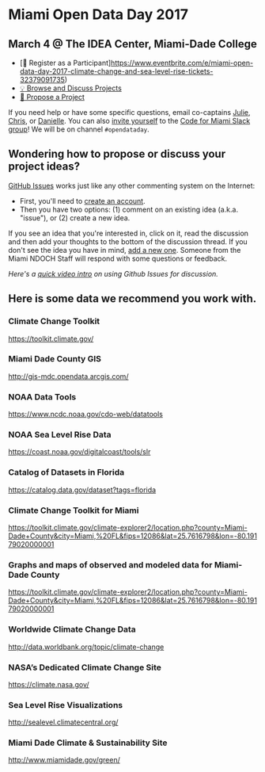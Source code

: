 # Miami Open Data Day 2017

## March 4 @ The IDEA Center, Miami-Dade College 

- [:rocket: Register as a Participant]https://www.eventbrite.com/e/miami-open-data-day-2017-climate-change-and-sea-level-rise-tickets-32379091735)
- [:bulb: Browse and Discuss Projects](https://github.com/Code-for-Miami/OpenDataDay2017/issues)
- [:star2: Propose a Project](https://github.com/Code-for-Miami/OpenDataDay2017/issues/new)

If you need help or have some specific questions, email co-captains [Julie](mailto:juliekramer@codeforamerica.org), [Chris](mailto:cyberstrike@gmail.com), or [Danielle](mailto:dungermann@codeforamerica.org). You can also [invite yourself](http://cfm-invite.herokuapp.com) to the [Code for Miami Slack group](http://codeformiami.slack.com)! We will be on channel `#opendataday`.

## Wondering how to propose or discuss your project ideas?

[GitHub Issues](https://guides.github.com/features/issues/) works just like any other commenting system on the Internet:

- First, you'll need to [create an account](https://github.com/join).
- Then you have two options: (1) comment on an existing idea (a.k.a. "issue"), or (2) create a new idea.

If you see an idea that you're interested in, click on it, read the discussion and then add your thoughts to the bottom of the discussion thread. If you don't see the idea you have in mind, [add a new one](https://github.com/miami-ndoch/2016-project-proposals/issues/new). Someone from the Miami NDOCH Staff will respond with some questions or feedback.

*Here's a [quick video intro](https://www.youtube.com/watch?v=KlrJVSJRUN4) on using Github Issues for discussion.*

## Here is some data we recommend you work with.

### Climate Change Toolkit
https://toolkit.climate.gov/ 

### Miami Dade County GIS
http://gis-mdc.opendata.arcgis.com/

### NOAA Data Tools
https://www.ncdc.noaa.gov/cdo-web/datatools 

### NOAA Sea Level Rise Data
https://coast.noaa.gov/digitalcoast/tools/slr

### Catalog of Datasets in Florida
https://catalog.data.gov/dataset?tags=florida 

### Climate Change Toolkit for Miami
https://toolkit.climate.gov/climate-explorer2/location.php?county=Miami-Dade+County&city=Miami,%20FL&fips=12086&lat=25.7616798&lon=-80.19179020000001 

### Graphs and maps of observed and modeled data for Miami-Dade County
https://toolkit.climate.gov/climate-explorer2/location.php?county=Miami-Dade+County&city=Miami,%20FL&fips=12086&lat=25.7616798&lon=-80.19179020000001 

### Worldwide Climate Change Data 
http://data.worldbank.org/topic/climate-change 

### NASA’s Dedicated Climate Change Site
https://climate.nasa.gov/

### Sea Level Rise Visualizations
http://sealevel.climatecentral.org/

### Miami Dade Climate & Sustainability Site
http://www.miamidade.gov/green/
